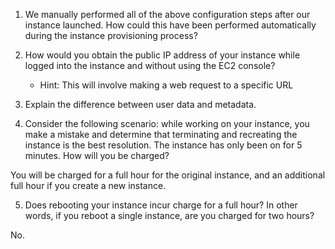 1. We manually performed all of the above configuration steps after our instance launched. How could this have been performed automatically during the instance provisioning process?

2. How would you obtain the public IP address of your instance while logged into the instance and without using the EC2 console?
    * Hint: This will involve making a web request to a specific URL

3. Explain the difference between user data and metadata.

4. Consider the following scenario: while working on your instance, you make a mistake and determine that terminating and recreating the instance is the best resolution. The instance has only been on for 5 minutes. How will you be charged?

You will be charged for a full hour for the original instance, and an additional full hour if you create a new instance.

5. Does rebooting your instance incur charge for a full hour? In other words, if you reboot a single instance, are you charged for two hours?

No.
